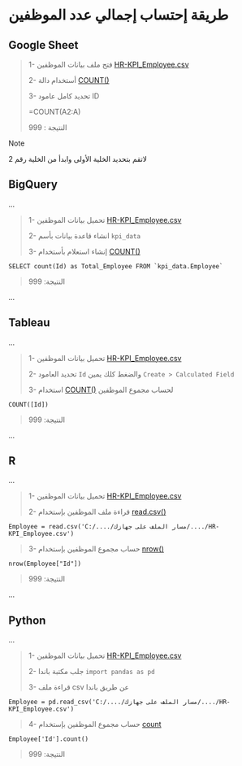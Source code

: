 # طريقة إحتساب إجمالي عدد الموظفين




## Google Sheet
>
> 1- فتح ملف بيانات الموظفين [HR-KPI_Employee.csv](/data/HR-KPI_Employee.csv)
>
> 2- أستخدام دالة [COUNT()](https://support.google.com/docs/answer/3093620?hl=en) 
>
> 3- تحديد كامل عامود ID 
>
> =COUNT(A2:A)
>
> النتيجة : 999
> 
> 

> [!NOTE]
> لاتقم بتحديد الخلية الأولى وابدأ من الخلية رقم 2





## BigQuery
...
>
>1- تحميل بيانات الموظفين  [HR-KPI_Employee.csv](/data/HR-KPI_Employee.csv)
>
> 2- انشاء قاعدة بيانات بأسم `kpi_data`
>
> 3- إنشاء استعلام بأستخدام [COUNT()](https://cloud.google.com/knowledge/kb/bigquery-count-query-slot-utilization-and-rows-scanned-000004360)
``````
SELECT count(Id) as Total_Employee FROM `kpi_data.Employee`  
``````
>
>
> النتيجة: 999
>
...

## Tableau 
...
>
> 1- تحميل بيانات الموظفين  [HR-KPI_Employee.csv](/data/HR-KPI_Employee.csv)
>
> 2- تحديد العامود `Id` والضغط كلك يمين `Create > Calculated Field`
>
> 3- استخدام [COUNT()](https://help.tableau.com/current/pro/desktop/en-us/functions_all_categories.htm?_gl=1*1bwhxn0*_ga*MjA2MTE5OTExMy4xNjk5MDA0NzMy*_ga_8YLN0SNXVS*MTY5OTAwNDczMy4xLjEuMTY5OTAwNTA1My4wLjAuMA..) لحساب مجموع الموظفين
>
>
```
COUNT([Id])
```
> 
>
> النتيجة: 999
>
...
## R
...
>
> 1- تحميل بيانات الموظفين  [HR-KPI_Employee.csv](/data/HR-KPI_Employee.csv)
>
> 2- قراءة ملف الموظفين  بإستخدام [read.csv()](https://search.r-project.org/CRAN/refmans/qtl2/html/read_csv.html)
>
``````
Employee = read.csv('C:/..../مسار الملف على جهازك/..../HR-KPI_Employee.csv')
``````
>
> 3- حساب مجموع الموظفين بإستخدام [nrow()](https://search.r-project.org/R/refmans/base/html/nrow.html)
>
``````
nrow(Employee["Id"])
``````
>
>
>النتيجة: 999
>
>

...
## Python
...
>
> 1- تحميل بيانات الموظفين  [HR-KPI_Employee.csv](/data/HR-KPI_Employee.csv)
>
> 2- جلب مكتبة باندا `import pandas as pd`
>
> 3- قراءة ملف csv عن طريق باندا
>
>
``````
Employee = pd.read_csv('C:/..../مسار الملف على جهازك/..../HR-KPI_Employee.csv')
``````
>
> 4- حساب مجموع الموظفين بإستخدام [count](https://www.w3schools.com/python/ref_list_count.asp)
>
>
``````
Employee['Id'].count()
``````
>
>
>النتيجة: 999
>
